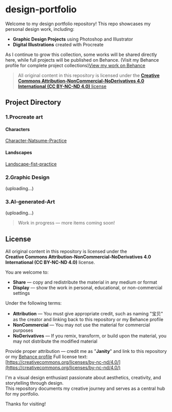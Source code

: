 # design-portfolio

Welcome to my design portfolio repository!
This repo showcases my personal design work, including:

- **Graphic Design Projects** using Photoshop and Illustrator  
- **Digital Illustrations** created with Procreate  

As I continue to grow this collection, some works will be shared directly here, while full projects will be published on Behance.
(Visit my Behance profile for complete project collections)[View my work on Behance](https://www.behance.net/janity)

> All original content in this repository is licensed under the [**Creative Commons Attribution-NonCommercial-NoDerivatives 4.0 International (CC BY-NC-ND 4.0)** license](https://creativecommons.org/licenses/by-nc-nd/4.0/)

## Project Directory

### 1.Procreate art

#### Characters

[Character-Natsume-Practice](procreate/character-Natsume-practice.md)

#### Landscapes

[Landscape-fist-practice](procreate/landscape-first-practice.md)

### 2.Graphic Design

(uploading...)

### 3.AI-generated-Art

(uploading...)

> Work in progress — more items coming soon!

## License

All original content in this repository is licensed under the  
**Creative Commons Attribution-NonCommercial-NoDerivatives 4.0 International (CC BY-NC-ND 4.0)** license.

You are welcome to:

- **Share** — copy and redistribute the material in any medium or format  
- **Display** — show the work in personal, educational, or non-commercial settings  

Under the following terms:

- **Attribution** — You must give appropriate credit, such as naming "宝贝" as the creator and linking back to this repository or my Behance profile  
- **NonCommercial** — You may not use the material for commercial purposes  
- **NoDerivatives** — If you remix, transform, or build upon the material, you may not distribute the modified material  

Provide proper attribution — credit me as "**Janity**" and link to this repository or my [Behance profile](https://www.behance.net/janity)
Full license text: [https://creativecommons.org/licenses/by-nc-nd/4.0/](https://creativecommons.org/licenses/by-nc-nd/4.0/)

I'm a visual design enthusiast passionate about aesthetics, creativity, and storytelling through design.  
This repository documents my creative journey and serves as a central hub for my portfolio.

Thanks for visiting!
